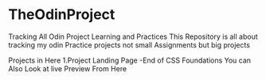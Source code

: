 # TheOdinProject
Tracking All Odin Project Learning and Practices
This Repository is all about tracking my odin Practice projects 
not small Assignments but big projects 

Projects in Here 
1.Project Landing Page -End of CSS Foundations 
    You can Also Look at live Preview From Here 


   